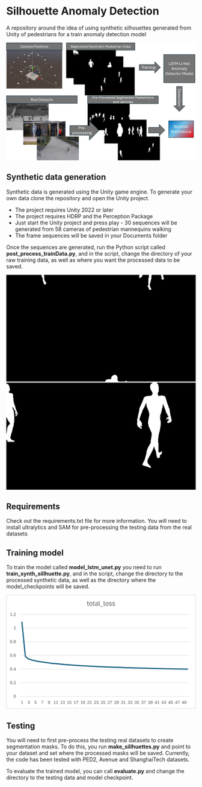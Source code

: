 # Silhouette Anomaly Detection
A repository around the idea of using synthetic silhouettes generated from Unity of pedestrians for a train anomaly detection model

![Visual](Images/teaser_segmentationPaper.png)


## Synthetic data generation
Synthetic data is generated using the Unity game engine. To generate your own data clone the repository and open the Unity project. 

- The project requires Unity 2022 or later
- The project requires HDRP and the Perception Package
- Just start the Unity project and press play - 30 sequences will be generated from 58 cameras of pedestrian mannequins walking
- The frame sequences will be saved in your Documents folder

Once the sequences are generated, run the Python script called **post_process_trainData.py**, and in the script, change the directory of your raw training data, as well as where you want the processed data to be saved.

![Visual](Images/synthData1.gif)   ![Visual](Images/synthData2.gif)

## Requirements
Check out the requirements.txt file for more information. You will need to install ultralytics and SAM for pre-processing the testing data from the real datasets

## Training model

To train the model called **model_lstm_unet.py** you need to run **train_synth_sillhuette.py**, and in the script, change the directory to the processed synthetic data, as well as the directory where the model_checkpoints will be saved.

![Loss](Images/lossTrain.png)

## Testing

You will need to first pre-process the testing real datasets to create segmentation masks. To do this, you run **make_sillhuettes.py** and point to your dataset and set where the processed masks will be saved. Currently, the code has been tested with PED2, Avenue and ShanghaiTech datasets. 

To evaluate the trained model, you can call **evaluate.py** and change the directory to the testing data and model checkpoint.





